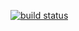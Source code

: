 [![build status](https://secure.travis-ci.org/sunfang1cn/node-bin.png)](http://travis-ci.org/sunfang1cn/node-bin)
